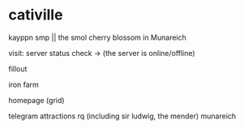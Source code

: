 # cativille
kayppn smp || the smol cherry blossom in Munareich

visit:
server status check ->
(the server is online/offline)

fillout

iron farm


homepage (grid)

telegram
attractions rq (including sir ludwig, the mender)
munareich

